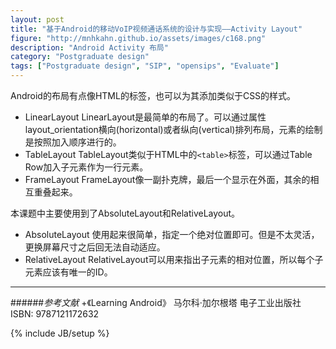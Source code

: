 ```yaml
---
layout: post
title: "基于Android的移动VoIP视频通话系统的设计与实现——Activity Layout"
figure: "http://mnhkahn.github.io/assets/images/c168.png"
description: "Android Activity 布局"
category: "Postgraduate design"
tags: ["Postgraduate design", "SIP", "opensips", "Evaluate"]
---
```


Android的布局有点像HTML的标签，也可以为其添加类似于CSS的样式。
+ LinearLayout
LinearLayout是最简单的布局了。可以通过属性layout_orientation横向(horizontal)或者纵向(vertical)排列布局，元素的绘制是按照加入顺序进行的。
+ TableLayout
TableLayout类似于HTML中的`<table>`标签，可以通过Table Row加入子元素作为一行元素。
+ FrameLayout
FrameLayout像一副扑克牌，最后一个显示在外面，其余的相互重叠起来。

本课题中主要使用到了AbsoluteLayout和RelativeLayout。
+ AbsoluteLayout
使用起来很简单，指定一个绝对位置即可。但是不太灵活，更换屏幕尺寸之后回无法自动适应。
+ RelativeLayout
RelativeLayout可以用来指出子元素的相对位置，所以每个子元素应该有唯一的ID。

---
######*参考文献*
+《Learning Android》 马尔科·加尔根塔 电子工业出版社 ISBN: 9787121172632

{% include JB/setup %}
